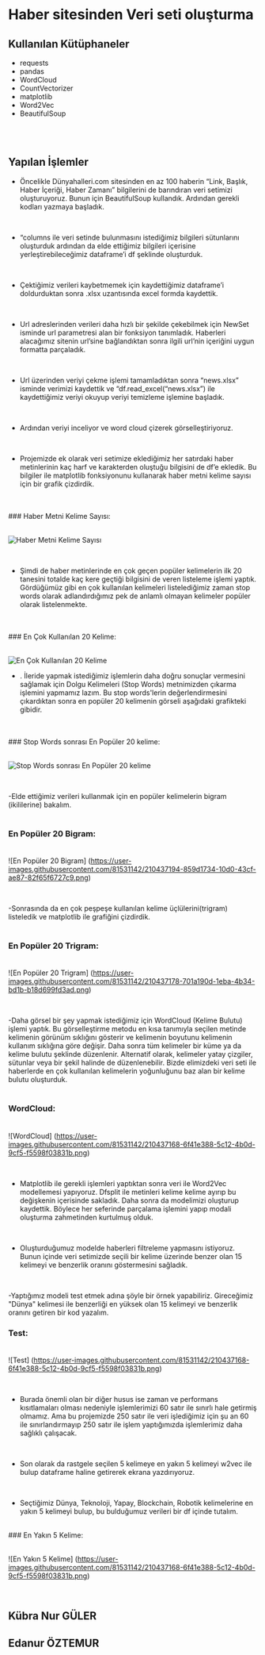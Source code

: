 # Haber sitesinden Veri seti oluşturma

## Kullanılan Kütüphaneler
- requests<br/>
- pandas<br/>
- WordCloud<br/>
- CountVectorizer<br/>
- matplotlib<br/>
- Word2Vec<br/>
- BeautifulSoup<br/>
<br/>
<br/>

## Yapılan İşlemler
- Öncelikle Dünyahalleri.com sitesinden en az 100 haberin “Link, Başlık, Haber İçeriği, Haber Zamanı” bilgilerini de barındıran veri setimizi oluşturuyoruz. Bunun için BeautifulSoup kullandık. Ardından gerekli kodları yazmaya başladık. 

<br/>

- “columns ile veri setinde bulunmasını istediğimiz bilgileri sütunlarını oluşturduk ardından da elde ettiğimiz bilgileri içerisine yerleştirebileceğimiz dataframe’i df şeklinde oluşturduk. 

<br/>


- Çektiğimiz verileri kaybetmemek için kaydettiğimiz dataframe’i doldurduktan sonra .xlsx uzantısında excel formda kaydettik.

<br/>


- Url adreslerinden verileri daha hızlı bir şekilde çekebilmek için NewSet isminde url parametresi alan bir fonksiyon tanımladık. Haberleri alacağımız sitenin url’sine bağlandıktan sonra ilgili url’nin içeriğini uygun formatta parçaladık.

<br/>


- Url üzerinden veriyi çekme işlemi tamamladıktan sonra “news.xlsx” isminde verimizi kaydettik ve “df.read_excel(“news.xlsx”) ile kaydettiğimiz veriyi okuyup veriyi temizleme işlemine başladık.

<br/>


- Ardından veriyi inceliyor ve word cloud çizerek görselleştiriyoruz. 

<br/>


- Projemizde ek olarak veri setimize eklediğimiz her satırdaki haber metinlerinin kaç harf ve karakterden oluştuğu bilgisini de df’e ekledik. Bu bilgiler ile matplotlib fonksiyonunu kullanarak haber metni kelime sayısı için bir grafik çizdirdik. 

<br/>
<br/>
### Haber Metni Kelime Sayısı:<br/><br/>

![Haber Metni Kelime Sayısı](https://user-images.githubusercontent.com/81531142/210434748-bae30a88-dac2-4063-9bbc-1d95a693710b.png)

<br/>


- Şimdi de haber metinlerinde en çok geçen popüler kelimelerin ilk 20 tanesini totalde kaç kere geçtiği bilgisini de veren listeleme işlemi yaptık. Gördüğümüz gibi en çok kullanılan kelimeleri listelediğimiz zaman stop words olarak adlandırdığımız pek de anlamlı olmayan kelimeler popüler olarak listelenmekte. <br/>

<br/>
<br/>
### En Çok Kullanılan 20 Kelime:<br/><br/>

![En Çok Kullanılan 20 Kelime](https://user-images.githubusercontent.com/81531142/210434722-9b042be4-c8e7-4858-ae67-e47579825924.png) <br/>
- . İleride yapmak istediğimiz işlemlerin daha doğru sonuçlar vermesini sağlamak için Dolgu Kelimeleri (Stop Words) metnimizden çıkarma işlemini yapmamız lazım. Bu stop words'lerin değerlendirmesini çıkardıktan sonra en popüler 20 kelimenin görseli aşağıdaki grafikteki gibidir.

<br/>
<br/>
### Stop Words sonrası En Popüler 20 kelime:<br/><br/>

![Stop Words sonrası En Popüler 20 kelime](https://user-images.githubusercontent.com/81531142/210434734-204733aa-97e4-470b-abd9-3f41cff06d60.png)

<br/>

-Elde ettiğimiz verileri kullanmak için en popüler kelimelerin bigram (ikililerine) bakalım.
<br/>
<br/>
### En Popüler 20 Bigram:<br/><br/>

![En Popüler 20 Bigram] (https://user-images.githubusercontent.com/81531142/210437194-859d1734-10d0-43cf-ae87-82f65f6727c9.png)

<br/>

-Sonrasında da en çok peşpeşe kullanılan kelime üçlülerini(trigram) listeledik ve matplotlib ile grafiğini çizdirdik.
<br/>
<br/>
### En Popüler 20 Trigram:<br/><br/>

![En Popüler 20 Trigram] (https://user-images.githubusercontent.com/81531142/210437178-701a190d-1eba-4b34-bd1b-b18d699fd3ad.png)

<br/>

-Daha görsel bir şey yapmak istediğimiz için WordCloud (Kelime Bulutu) işlemi yaptık. Bu görselleştirme metodu en kısa tanımıyla seçilen metinde kelimenin görünüm sıklığını gösterir ve kelimenin boyutunu kelimenin kullanım sıklığına göre değişir. Daha sonra tüm kelimeler bir küme ya da kelime bulutu şeklinde düzenlenir. Alternatif olarak, kelimeler yatay çizgiler, sütunlar veya bir şekil halinde de düzenlenebilir. Bizde elimizdeki veri seti ile haberlerde en çok kullanılan kelimelerin yoğunluğunu baz alan bir kelime bulutu oluşturduk.
<br/>
<br/>
### WordCloud:<br/><br/>

![WordCloud] (https://user-images.githubusercontent.com/81531142/210437168-6f41e388-5c12-4b0d-9cf5-f5598f03831b.png)

<br/>

- Matplotlib ile gerekli işlemleri yaptıktan sonra veri ile Word2Vec modellemesi yapıyoruz. Dfsplit ile metinleri kelime kelime ayırıp bu değişkenin içerisinde sakladık. Daha sonra da modelimizi oluşturup kaydettik. Böylece her seferinde parçalama işlemini yapıp modali oluşturma zahmetinden kurtulmuş olduk. 

<br/>

- Oluşturduğumuz modelde haberleri filtreleme yapmasını istiyoruz. Bunun içinde veri setimizde seçili bir kelime üzerinde benzer olan 15 kelimeyi ve benzerlik oranını göstermesini sağladık. 

<br/>

-Yaptığımız modeli test etmek adına şöyle bir örnek yapabiliriz. Gireceğimiz "Dünya" kelimesi ile benzerliği en yüksek olan 15 kelimeyi ve benzerlik oranını getiren bir kod yazalım.
### Test:<br/><br/>

![Test] (https://user-images.githubusercontent.com/81531142/210437168-6f41e388-5c12-4b0d-9cf5-f5598f03831b.png)

<br/>

- Burada önemli olan bir diğer husus ise zaman ve performans kısıtlamaları olması nedeniyle işlemlerimizi 60 satır ile sınırlı hale getirmiş olmamız. Ama bu projemizde 250 satır ile veri işlediğimiz için şu an 60 ile sınırlandırmayıp 250 satır ile işlem yaptığımızda işlemlerimiz daha sağlıklı çalışacak. 

<br/>


- Son olarak da rastgele seçilen 5 kelimeye en yakın 5 kelimeyi w2vec ile bulup dataframe haline getirerek ekrana yazdırıyoruz. 

<br/>

- Seçtiğimiz Dünya, Teknoloji, Yapay, Blockchain, Robotik kelimelerine en yakın 5 kelimeyi bulup, bu bulduğumuz verileri bir df içinde tutalım.
<br/>
### En Yakın 5 Kelime:<br/><br/>

![En Yakın 5 Kelime] (https://user-images.githubusercontent.com/81531142/210437168-6f41e388-5c12-4b0d-9cf5-f5598f03831b.png)

<br/>


## Kübra Nur GÜLER
## Edanur ÖZTEMUR



